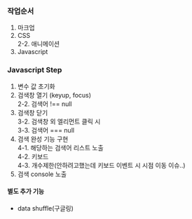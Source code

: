 ### 작업순서
1. 마크업
2. CSS   
   2-2. 애니메이션
3. Javascript

### Javascript Step
1. 변수 값 초기화
2. 검색창 열기 (keyup, focus)   
2-2. 검색어 !== null   
3. 검색창 닫기   
3-2. 검색창 외 엘리먼트 클릭 시   
3-3. 검색어 === null
4. 검색 완성 기능 구현   
4-1. 해당하는 검색어 리스트 노출   
4-2. 키보드   
4-3. 개수제한(안하려고했는데 키보드 이벤트 시 시점 이동 이슈..)
5. 검색 console 노출

#### 별도 추가 기능
- data shuffle(구글링)
